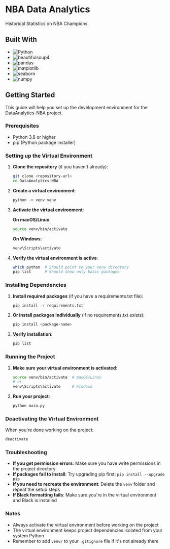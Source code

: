 # NBA Data Analytics

Historical Statistics on NBA Champions

## Built With

- ![Python](https://img.shields.io/badge/Python-3776AB?style=for-the-badge&logo=python&logoColor=white)
- ![beautifulsoup4](https://img.shields.io/badge/beautifulsoup4-4B8BBE?style=for-the-badge) 
- ![pandas](https://img.shields.io/badge/pandas-150458?style=for-the-badge&logo=pandas&logoColor=white) 
- ![matplotlib](https://img.shields.io/badge/matplotlib-11557C?style=for-the-badge&logo=matplotlib&logoColor=white) 
- ![seaborn](https://img.shields.io/badge/seaborn-9A9A9A?style=for-the-badge) 
- ![numpy](https://img.shields.io/badge/numpy-013243?style=for-the-badge&logo=numpy&logoColor=white) 

## Getting Started

This guide will help you set up the development environment for the DataAnalytics-NBA project.

### Prerequisites

- Python 3.8 or higher
- pip (Python package installer)

### Setting up the Virtual Environment

1. **Clone the repository** (if you haven't already):

   ```bash
   git clone <repository-url>
   cd DataAnalytics-NBA
   ```

2. **Create a virtual environment**:

   ```bash
   python -m venv venv
   ```

3. **Activate the virtual environment**:

   **On macOS/Linux**:

   ```bash
   source venv/bin/activate
   ```

   **On Windows**:

   ```bash
   venv\Scripts\activate
   ```

4. **Verify the virtual environment is active**:
   ```bash
   which python  # Should point to your venv directory
   pip list      # Should show only basic packages
   ```

### Installing Dependencies

1. **Install required packages** (if you have a requirements.txt file):

   ```bash
   pip install -r requirements.txt
   ```

2. **Or install packages individually** (if no requirements.txt exists):

   ```bash
   pip install <package-name>
   ```

3. **Verify installation**:
   ```bash
   pip list
   ```

### Running the Project

1. **Make sure your virtual environment is activated**:

   ```bash
   source venv/bin/activate  # macOS/Linux
   # or
   venv\Scripts\activate     # Windows
   ```

2. **Run your project**:
   ```bash
   python main.py
   ```

### Deactivating the Virtual Environment

When you're done working on the project:

```bash
deactivate
```

### Troubleshooting

- **If you get permission errors**: Make sure you have write permissions in the project directory
- **If packages fail to install**: Try upgrading pip first: `pip install --upgrade pip`
- **If you need to recreate the environment**: Delete the `venv` folder and repeat the setup steps
- **If Black formatting fails**: Make sure you're in the virtual environment and Black is installed

### Notes

- Always activate the virtual environment before working on the project
- The virtual environment keeps project dependencies isolated from your system Python
- Remember to add `venv/` to your `.gitignore` file if it's not already there

